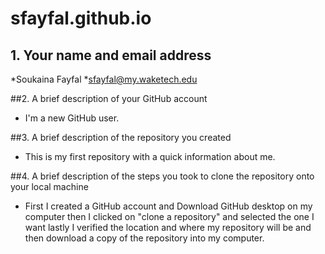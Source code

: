 # sfayfal.github.io

## 1. Your name and email address
*Soukaina Fayfal 
*sfayfal@my.waketech.edu

##2. A brief description of your GitHub account
* I'm a new GitHub user.

##3. A brief description of the repository you created
* This is my first repository with a quick information about me.

##4. A brief description of the steps you took to clone the repository onto your local machine
* First I created a GitHub account and Download GitHub desktop on my computer then I clicked on "clone a repository" and selected the one I want lastly I verified the location and where my repository will be and then download a copy of the repository into my computer. 